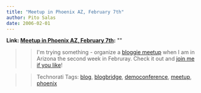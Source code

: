 ```yaml
---
title: "Meetup in Phoenix AZ, February 7th"
author: Pito Salas
date: 2006-02-01
---
```


**Link: [Meetup in Phoenix AZ, February 7th](None):** ""


>>

>> I'm trying something - organize a [bloggie
meetup](<http://www.blogbridge.com/archives/2006/01/meetup_in_phoen_1.php>)
when I am in Arizona the second week in Februray. Check it out and [join me if
you like](<http://www.blogbridge.com/archives/2006/01/meetup_in_phoen_1.php>)!

>>

>> Technorati Tags: [blog](<http://www.technorati.com/tag/blog>),
[blogbridge](<http://www.technorati.com/tag/blogbridge>),
[democonference](<http://www.technorati.com/tag/democonference>),
[meetup](<http://www.technorati.com/tag/meetup>),
[phoenix](<http://www.technorati.com/tag/phoenix>)



